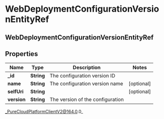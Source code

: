 # WebDeploymentConfigurationVersionEntityRef

## WebDeploymentConfigurationVersionEntityRef

## Properties

|Name | Type | Description | Notes|
|------------ | ------------- | ------------- | -------------|
| **_id** | **String** | The configuration version ID | |
| **name** | **String** | The configuration version name | [optional] |
| **selfUri** | **String** |  | [optional] |
| **version** | **String** | The version of the configuration | |



_PureCloudPlatformClientV2@164.0.0_
